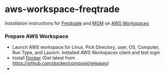 # aws-workspace-freqtrade
Installation instructions for [Freqtrade](https://github.com/freqtrade/freqtrade) and [MGM](https://github.com/Rikj000/MoniGoMani) on [AWS Workspaces](https://aws.amazon.com/workspaces/)

### Prepare AWS Workspace
- Launch AWS workspace for Linux. Pick Directory, user, OS, Computer, Run Type, and Launch. Installed AWS Workspaces client and test login
- Install [Docker](https://www.silverdreamracer.me/install-docker-on-amazon-linux-workspaces.html) (Get latest from https://github.com/docker/compose/releases)
- 
